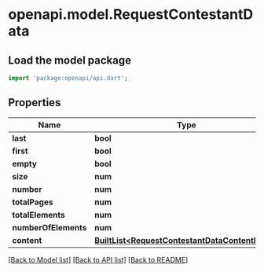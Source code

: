 # openapi.model.RequestContestantData

## Load the model package
```dart
import 'package:openapi/api.dart';
```

## Properties
Name | Type | Description | Notes
------------ | ------------- | ------------- | -------------
**last** | **bool** |  | [optional] 
**first** | **bool** |  | [optional] 
**empty** | **bool** |  | [optional] 
**size** | **num** |  | [optional] 
**number** | **num** |  | [optional] 
**totalPages** | **num** |  | [optional] 
**totalElements** | **num** |  | [optional] 
**numberOfElements** | **num** |  | [optional] 
**content** | [**BuiltList&lt;RequestContestantDataContentInner&gt;**](RequestContestantDataContentInner.md) |  | [optional] 

[[Back to Model list]](../README.md#documentation-for-models) [[Back to API list]](../README.md#documentation-for-api-endpoints) [[Back to README]](../README.md)


